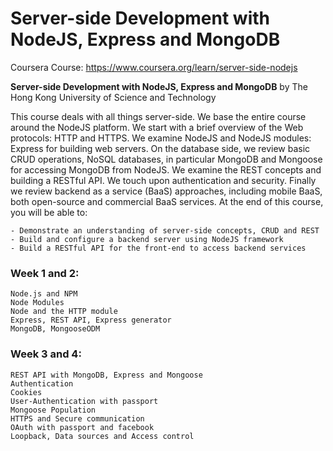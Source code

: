 # Server-side Development with NodeJS, Express and MongoDB


Coursera Course: https://www.coursera.org/learn/server-side-nodejs

<b> Server-side Development with NodeJS, Express and MongoDB</b> 
by The Hong Kong University of Science and Technology



This course deals with all things server-side. We base the entire course around the NodeJS platform. We start with a brief overview of the Web protocols: HTTP and HTTPS. We examine NodeJS and NodeJS modules: Express for building web servers. On the database side, we review basic CRUD operations, NoSQL databases, in particular MongoDB and Mongoose for accessing MongoDB from NodeJS. We examine the REST concepts and building a RESTful API. We touch upon authentication and security. Finally we review backend as a service (BaaS) approaches, including mobile BaaS, both open-source and commercial BaaS services.
At the end of this course, you will be able to:

	- Demonstrate an understanding of server-side concepts, CRUD and REST
	- Build and configure a backend server using NodeJS framework
	- Build a RESTful API for the front-end to access backend services
	
### Week 1 and 2:
	Node.js and NPM
	Node Modules
	Node and the HTTP module
	Express, REST API, Express generator
	MongoDB, MongooseODM
	
### Week 3 and 4:
	REST API with MongoDB, Express and Mongoose
	Authentication
	Cookies
	User-Authentication with passport
	Mongoose Population
	HTTPS and Secure communication
	OAuth with passport and facebook
	Loopback, Data sources and Access control



